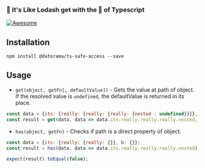 ### 🍭 It's Like Lodash get with the 💪 of Typescript

[![Awesome](https://cdn.rawgit.com/sindresorhus/awesome/d7305f38d29fed78fa85652e3a63e154dd8e8829/media/badge.svg)](https://github.com/sindresorhus/awesome)

#### 

## Installation
`npm install @datorama/ts-safe-access --save`

## Usage

- `get(object, getFn[, defaultValue])` - Gets the value at path of object. If the resolved value is `undefined`, the defaultValue is returned in its place.

```js
const data = {its: {really: {really: {really: {nested : undefined}}}}, b: {}};
const result = get(data, data => data.its.really.really.really.nested, 'defaultValue');
```

- `has(object, getFn)` - Checks if path is a direct property of object.

```js
const data = {its: {really: {really: {}}, b: {}};
const result = has(data, data => data.its.really.really.really.nested);

expect(result).toEqual(false);
```



